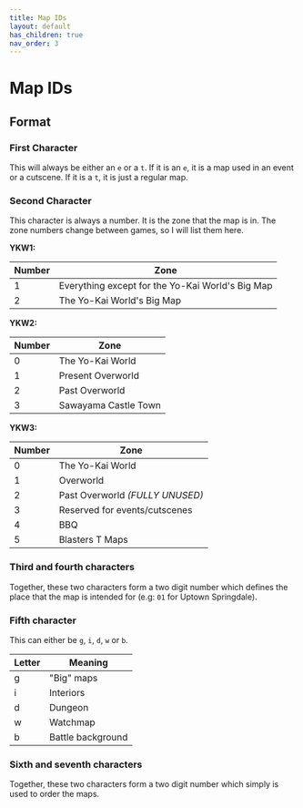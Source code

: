 ```yaml
---
title: Map IDs
layout: default
has_children: true
nav_order: 3
---
```


# Map IDs

## Format

### First Character

This will always be either an `e` or a `t`. If it is an `e`, it is a map used in an event or a cutscene. If it is a `t`, it is just a regular map.

### Second Character

This character is always a number. It is the zone that the map is in. The zone numbers change between games, so I will list them here.

**YKW1:**

|Number|Zone|
|------|----|
|1     |Everything except for the Yo-Kai World's Big Map|
|2     |The Yo-Kai World's Big Map|

**YKW2:**

|Number|Zone|
|------|----|
|0     |The Yo-Kai World|
|1     |Present Overworld|
|2     |Past Overworld|
|3     |Sawayama Castle Town|

**YKW3:**

|Number|Zone|
|------|----|
|0     |The Yo-Kai World|
|1     |Overworld|
|2     |Past Overworld *(FULLY UNUSED)*|
|3     |Reserved for events/cutscenes|
|4     |BBQ|
|5     |Blasters T Maps|

### Third and fourth characters

Together, these two characters form a two digit number which defines the place that the map is intended for (e.g: `01` for Uptown Springdale).

### Fifth character

This can either be `g`, `i`, `d`, `w` or `b`.

|Letter|Meaning|
|------|----|
|g     |"Big" maps|
|i     |Interiors|
|d     |Dungeon|
|w     |Watchmap|
|b     |Battle background|

### Sixth and seventh characters

Together, these two characters form a two digit number which simply is used to order the maps.
